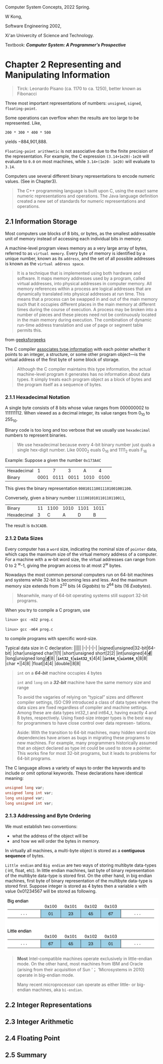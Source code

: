 Computer System Concepts, 2022 Spring.

W Kong,

Software Engineering 2002,

Xi'an Univercity of Science and Technology.

Textbook: ***Computer System: A Programmer's Prospective***

# Chapter 2 Representing and Manipulating Information
> Tirck: Leonardo Pisano (ca. 1170 to ca. 1250), better known as Fibonacci


Three most important representations of numbers: `unsigned`, `signed`, `floating-point`.

Some operations can overflow when the results are too large to be represented. Like, 
```
200 * 300 * 400 * 500
```
yields −884,901,888.

`Floating-point arithmetic` is not associative due to the finite precision of the representation.
For example, the C expression `(3.14+1e20)-1e20` will evaluate to `0.0` on most machines, while `3.14+(1e20- 1e20)` will evaluate to `3.14`. 

Computers use several different binary representations to encode numeric values. (See in Chapter3).

> The C++ programming language is built upon C, using the exact same numeric representations and operations. The Java language definition created a new set of standards for numeric representations and operations.


## 2.1 Information Storage

 Most computers use blocks of 8 bits, or bytes, as the smallest addressable unit of memory instead of accessing each individual bits in memory.

A machine-level program views memory as a very large array of bytes, referred to as `virtual memory`. Every byte of memory is identified by a unique number, known as its `address`, and the set of all possible addresses is known as the `virtual address space`.

>It is a technique that is implemented using both hardware and software. It maps memory addresses used by a program, called virtual addresses, into physical addresses in computer memory. All memory references within a process are logical addresses that are dynamically translated into physical addresses at run time. This means that a process can be swapped in and out of the main memory such that it occupies different places in the main memory at different times during the course of execution. A process may be broken into a number of pieces and these pieces need not be continuously located in the main memory during execution. The combination of dynamic run-time address translation and use of page or segment table permits this. 

from [geeksforgeeks](https://www.geeksforgeeks.org/virtual-memory-in-operating-system/?ref=gcse)

The C compiler <u>associates type information</u> with each pointer whether it points to an integer, a structure, or some other program object—is the virtual address of the first byte of some block of storage.

> Although the C compiler maintains this type information, the actual machine-level program it generates has no information about data types. It simply treats each program object as a block of bytes and the program itself as a sequence of bytes.

### 2.1.1 Hexadecimal Notation

A single byte consists of 8 bits whose value ranges from 000000002 to 111111112. When viewed as a decimal integer, its value ranges from 0<sub>10</sub> to 255<sub>10</sub>.

Binary code is too long and too verbose that we usually use `hexadecimal` numbers to represent binaries.

> We use hexadecimal because every 4-bit binary number just quals a single hex-digit number. Like 0000<sub>2</sub> euals 0<sub>16</sub> and 1111<sub>2</sub> euals F<sub>16</sub> 

Example:
Suppose a given the number `0x173A4C`

|||||||
|-|-|-|-|-|-|
|Hexadecimal|1|7|3|A|4|C|
|Binary| 0001| 0111 |0011 |1010 |0100 |1100|

This gives the binary representation `000101110011101001001100`.

Conversely, given a binary number `1111001010110110110011`,

|||||||
|-|-|-|-|-|-|
|Binary |11 |1100 |1010 |1101| 1011 |0011|
|Hexadecimal| 3| C |A |D |B |3|

The result is `0x3CADB`.

### 2.1.2 Data Sizes

Every computer has a `word` size, indicating the nominal size of `pointer` data, which caps the maximum size of the virtual memory address of a computer. For a machine with a w-bit word size, the virtual addresses can range from 0 to 2 <sup>w</sup>-1, giving the program access to at most 2<sup>w</sup> bytes.

Nowadays the most common personal computers run on  64-bit machines and systems while 32-bit is becoming less and less. And the maximum memory size extends from 2<sup>32</sup> bits (4 *Gigabits*) to 2<sup>64</sup> bits (16 *Exabytes*).

> Meanwhile, many of 64-bit operating systems still support 32-bit programs.

When you try to compile a C program, use
```cml
linux> gcc -m32 prog.c

linux> gcc -m64 prog.c

```
to compile programs with spercific word-size.

Typical data size in C declaration:
|||||
|-|-|-|-|
|signed|unsigned|32-bit|64-bit|
|char|unsigned char|1|1|
|short|unsigned short|2|2|
|int|unsigned|4|<u>***4***</u>|
|long|unsigned long|<u>***4***</u>|8|
|**`int32_t`**|**`uint32_t`**|4|4|
|**`int64_t`**|**`uint64_t`**|8|8|
|char *||4|8|
|float||4|4|
|double||8|8|

> `int` on a ***64-bit*** machine occupies 4 bytes
> 
> `int` and `long` on a ***32-bit*** machine have the same memory size and range
> 
> To avoid the vagaries of relying on “typical” sizes and different compiler settings, ISO C99 introduced a class of data types where the data sizes are fixed regardless of compiler and machine settings. Among these are data types int32_t and int64_t, having exactly 4 and 8 bytes, respectively. Using fixed-size integer types is the best way for programmers to have close control over data represen- tations.

> Aside: With the transition to 64-bit machines, many hidden word size dependencies have arisen as bugs in migrating these programs to new machines. For example, many programmers historically assumed that an object declared as type int could be used to store a pointer. This works fine for most 32-bit programs, but it leads to problems for 64-bit programs.


The C language allows a variety of ways to order the keywords and to include or omit optional keywords. These declarations have identical meaning:
```c
unsigned long var;
unsigned long int var;
long unsigned var;
long unsigned int var;
```

### 2.1.3 Addressing and Byte Ordering

 We must establish two conventions: 
 - what the address of the object will be
 - and how we will order the bytes in memory.

In virtually all machines, a multi-byte object is stored as a **contiguous sequence** of bytes.

`Little endian` and `Big endian` are two ways of storing multibyte data-types ( int, float, etc). In little endian machines, last byte of binary representation of the multibyte data-type is stored first. On the other hand, in big endian machines, first byte of binary representation of the multibyte data-type is stored first. 
Suppose integer is stored as 4 bytes then a variable x with value 0x01234567 will be stored as following.

![endian](./../src/1081648042029_.pic.jpg)

> **Most** Intel-compatible machines operate exclusively in little-endian mode. On the other hand, most machines from IBM and Oracle (arising from their acquisition of Sun ‘；
> ’Microsystems in 2010) operate in big-endian mode.
> 
> Many recent microprocessor can operate as either little- or big-endian machines, aka `bi-endian`.
> 


## 2.2 Integer Representations 
## 2.3 Integer Arithmetic 
## 2.4 Floating Point 
## 2.5 Summary